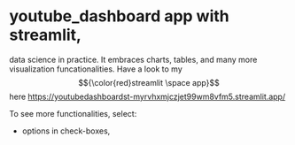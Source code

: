 # youtube_dashboard app with streamlit, 
data science in practice. It embraces charts, tables, and many more visualization funcationalities. 
Have a look to my $${\color{red}streamlit \space app}$$ </code> here https://youtubedashboardst-myrvhxmjczjet99wm8vfm5.streamlit.app/

To see more functionalities, select:
* options in check-boxes, 


